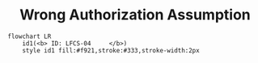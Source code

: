 

<h1 align="center">Wrong Authorization Assumption</h1>

```mermaid
flowchart LR
    id1(<b> ID: LFCS-04     </b>)
    style id1 fill:#f921,stroke:#333,stroke-width:2px
```
<br/>
<br/>

